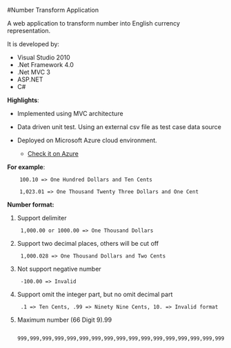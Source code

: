 #Number Transform Application

A web application to transform number into English currency representation. 

It is developed by:

* Visual Studio 2010
* .Net Framework 4.0
* .Net MVC 3
* ASP.NET
* C#

**Highlights**:

* Implemented using MVC architecture
* Data driven unit test. Using an external csv file as test case data source
* Deployed on Microsoft Azure cloud environment.

    * [Check it on Azure](http://numtransapp.azurewebsites.net/)

**For example**:

        100.10 => One Hundred Dollars and Ten Cents

        1,023.01 => One Thousand Twenty Three Dollars and One Cent

**Number format:**

1. Support delimiter
        
        1,000.00 or 1000.00 => One Thousand Dollars

2. Support two decimal places, others will be cut off

        1,000.028 => One Thousand Dollars and Two Cents

3. Not support negative number

        -100.00 => Invalid

4. Support omit the integer part, but no omit decimal part

        .1 => Ten Cents, .99 => Ninety Nine Cents, 10. => Invalid format

5. Maximum number (66 Digit 9).99

        999,999,999,999,999,999,999,999,999,999,999,999,999,999,999,999,999,999,999,999,999,999.99
